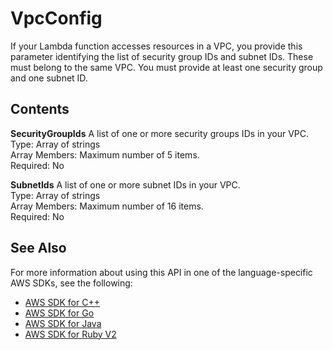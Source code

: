 # VpcConfig<a name="API_VpcConfig"></a>

If your Lambda function accesses resources in a VPC, you provide this parameter identifying the list of security group IDs and subnet IDs\. These must belong to the same VPC\. You must provide at least one security group and one subnet ID\.

## Contents<a name="API_VpcConfig_Contents"></a>

 **SecurityGroupIds**   <a name="SSS-Type-VpcConfig-SecurityGroupIds"></a>
A list of one or more security groups IDs in your VPC\.  
Type: Array of strings  
Array Members: Maximum number of 5 items\.  
Required: No

 **SubnetIds**   <a name="SSS-Type-VpcConfig-SubnetIds"></a>
A list of one or more subnet IDs in your VPC\.  
Type: Array of strings  
Array Members: Maximum number of 16 items\.  
Required: No

## See Also<a name="API_VpcConfig_SeeAlso"></a>

For more information about using this API in one of the language\-specific AWS SDKs, see the following:
+  [AWS SDK for C\+\+](http://docs.aws.amazon.com/goto/SdkForCpp/lambda-2015-03-31/VpcConfig) 
+  [AWS SDK for Go](http://docs.aws.amazon.com/goto/SdkForGoV1/lambda-2015-03-31/VpcConfig) 
+  [AWS SDK for Java](http://docs.aws.amazon.com/goto/SdkForJava/lambda-2015-03-31/VpcConfig) 
+  [AWS SDK for Ruby V2](http://docs.aws.amazon.com/goto/SdkForRubyV2/lambda-2015-03-31/VpcConfig) 